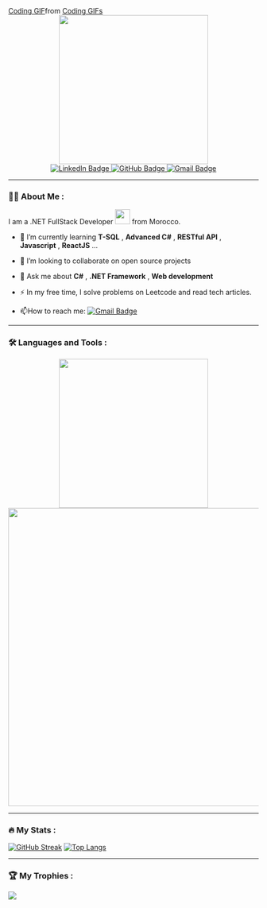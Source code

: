 

<div class="tenor-gif-embed" data-postid="18657810" data-share-method="host" data-aspect-ratio="1.79775" data-width="100%"><a href="https://tenor.com/view/coding-gif-18657810">Coding GIF</a>from <a href="https://tenor.com/search/coding-gifs">Coding GIFs</a></div> <script type="text/javascript" async src="https://tenor.com/embed.js"></script>





 </h1>
<div id="header" align="center">
    <img src="https://media.giphy.com/media/aIJDrOomj81MQZz2uO/giphy.gif" width="300"/>
</div>
<div id="badges" align ="center"> 
<a href="https://www.linkedin.com/in/hanane-ait-ben-yachou-04075b2a8">
    <img src="https://img.shields.io/badge/LinkedIn-blue?style=for-the-badge&logo=linkedin&logoColor=white" alt="LinkedIn Badge"/> 
</a> 
<a href="https://github.com/HananeAitBenYachou"> 
    <img src="https://img.shields.io/badge/GitHub-100000?style=for-the-badge&logo=github&logoColor=white" alt="GitHub Badge"/>
</a> 
<a href="mailto:hananeaitbenyachou@gmail.com"> 
   <img src="https://img.shields.io/badge/Gmail-D14836?style=for-the-badge&logo=gmail&logoColor=white" alt="Gmail Badge"/>
</a> 
</div>
<div align="center">
  <img src="https://komarev.com/ghpvc/?username=your-github-username&style=flat-square&color=blue" alt="" align="center"/>
</div>

---

### :woman_technologist: About Me :
I am a .NET FullStack Developer <img src="https://media.giphy.com/media/WUlplcMpOCEmTGBtBW/giphy.gif" width="30"> from Morocco.
- 🌱 I’m currently learning   **T-SQL** , **Advanced C#** , **RESTful API** ,  **Javascript** , **ReactJS** ...
  
- 👯 I’m looking to collaborate on open source projects
  
- 💬 Ask me about **C#** , **.NET Framework** , **Web development**

- :zap: In my free time, I solve problems on Leetcode and read tech articles.

- :mailbox:How to reach me: [![Gmail Badge](https://img.shields.io/badge/Gmail-D14836?style=for-the-badge&logo=gmail&logoColor=white)](mailto:hananeaitbenyachou@gmail.com)
  
---

### :hammer_and_wrench: Languages and Tools :
<div align="center">
  <img src="https://media.giphy.com/media/VPnfM9bmR0ZaQo3qtK/giphy.gif" width="300" height="300"/>
</div>
<div align="center">
 <img width="600px"src="https://skillicons.dev/icons?i=html,css,js,react,cpp,cs,dotnet,git,vscode,visualstudio&perline=12"  />
</div>

---

### :fire: My Stats :
[![GitHub Streak](https://github-readme-streak-stats.herokuapp.com?user=HananeAitBenYachou&theme=algolia&border_radius=4.6)](https://git.io/streak-stats)
[![Top Langs](https://github-readme-stats.vercel.app/api/top-langs/?username=HananeAitBenYachou&layout=compact&theme=algolia)](https://github.com/anuraghazra/github-readme-stats)


---

### 🏆 My Trophies :
![](https://github-profile-trophy.vercel.app/?username=HananeAitBenYachou&theme=algolia&no-frame=false&no-bg=true&margin-w=4&column=-1)
